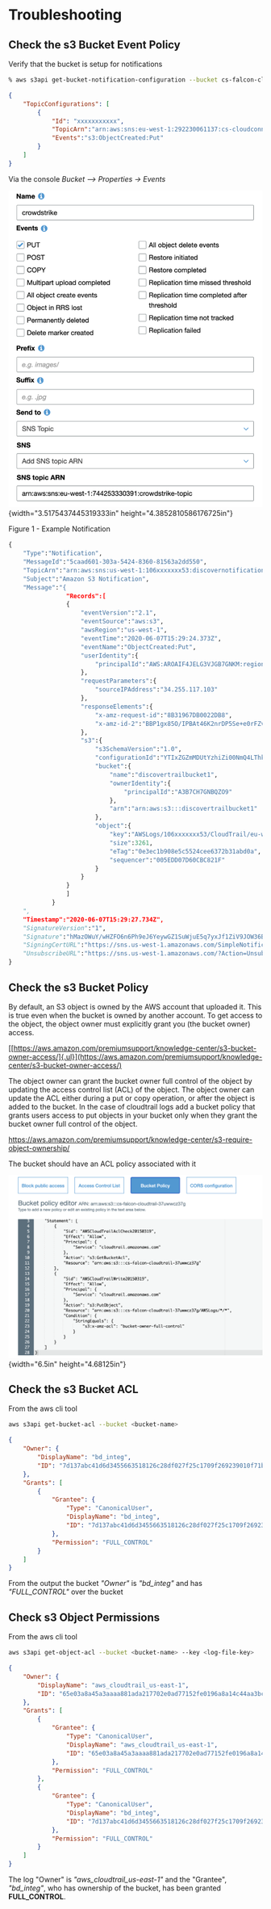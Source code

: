 Troubleshooting
===============

Check the s3 Bucket Event Policy
--------------------------------

Verify that the bucket is setup for notifications
```bash
% aws s3api get-bucket-notification-configuration --bucket cs-falcon-cloudtrail-xxxxxxxx
```
```json
{
    "TopicConfigurations": [
        {
            "Id": "xxxxxxxxxxx",
            "TopicArn":"arn:aws:sns:eu-west-1:292230061137:cs-cloudconnect-aws-cloudtrail",
            "Events":"s3:ObjectCreated:Put"
        }
    ]
}
```

Via the console *Bucket --\> Properties -\> Events*

![](./images2/media/image1.png){width="3.5175437445319333in" height="4.3852810586176725in"}

Figure 1 - Example Notification

```python
{
    "Type":"Notification",
    "MessageId":"5caad601-303a-5424-8360-81563a2dd550",
    "TopicArn":"arn:aws:sns:us-west-1:106xxxxxxx53:discovernotification",
    "Subject":"Amazon S3 Notification",
    "Message":"{
                "Records":[
                {
                    "eventVersion":"2.1",
                    "eventSource":"aws:s3",
                    "awsRegion":"us-west-1",
                    "eventTime":"2020-06-07T15:29:24.373Z",
                    "eventName":"ObjectCreated:Put",
                    "userIdentity":{
                        "principalId":"AWS:AROAIF4JELG3VJGB7GNKM:regionalDeliverySession"
                    },
                    "requestParameters":{
                        "sourceIPAddress":"34.255.117.103"
                    },
                    "responseElements":{
                        "x-amz-request-id":"8B31967DB0022DB8",
                        "x-amz-id-2":"BBP1gx85O/IPBAt46K2nrDP5Se+e0rFZvoBgW/zpVk0bmdjgN0hqdEyvukVyPKUG28Txu5SrdVmydazKoPpCP4nuXzKJv3vt"
                    },
                    "s3":{
                        "s3SchemaVersion":"1.0",
                        "configurationId":"YTIxZGZmMDUtYzhiZi00NmQ4LThkN2YtODE2MzBmNzAwMjhi",
                        "bucket":{
                            "name":"discovertrailbucket1",
                            "ownerIdentity":{
                                "principalId":"A3B7CH7GNBQZO9"
                            },
                            "arn":"arn:aws:s3:::discovertrailbucket1"
                        },
                        "object":{
                            "key":"AWSLogs/106xxxxxxx53/CloudTrail/eu-west-1/2020/06/07/106xxxxxxx53_CloudTrail_eu-west-1_20200607T1525Z_M4JIQrtGMS4b1qWd.json.gz",
                            "size":3261,
                            "eTag":"0e3ec1b908e5c5524cee6372b31abd0a",
                            "sequencer":"005EDD07D60CBC821F"
                        }
                    }
                }
                ]
            }
    ",
    "Timestamp":"2020-06-07T15:29:27.734Z",
    "SignatureVersion":"1",
    "Signature":"hMazOWuY/wHZFO6n6Ph9eJ6YeywGZ1SuWjuE5q7yxJf1ZiV9JOW36BfNAUu67U20RJEpKy+2SgO12/EkEMJVqh8OIuMWtDyjDaccDUzma+uFcMK3fBvwnESakGmKh8cOTZ054VJ7LQfTf/XL/kDxr26lMI7xcjoPbIcrlbzEUQJ+2pehaDJEFzDkSW7nqCWnWU8voA7cQV9p3jws8+McrqWqv9vb58jVGBE7C6e6BPoVZ9+rjwQUznZS/qZ9G4i5kMpZrJMcXymT8A8SIrtaK9AAd8VBpM7IYipE5B/2IumqfpbfHtbbNqisIlTLFJMFsj1kC/l+nM0Vl67y+/fzcA==",
    "SigningCertURL":"https://sns.us-west-1.amazonaws.com/SimpleNotificationService-a86cb10b4e1f29c941702d737128f7b6.pem",
    "UnsubscribeURL":"https://sns.us-west-1.amazonaws.com/?Action=Unsubscribe&SubscriptionArn=arn:aws:sns:us-west-1:106xxxxxxx53:discovernotification:f30a6728-72c7-486d-9364-97d75ce32817"
}
```


Check the s3 Bucket Policy
--------------------------

By default, an S3 object is owned by the AWS account that uploaded it.
This is true even when the bucket is owned by another account. To get
access to the object, the object owner must explicitly grant you (the
bucket owner) access.

[[https://aws.amazon.com/premiumsupport/knowledge-center/s3-bucket-owner-access/]{.ul}](https://aws.amazon.com/premiumsupport/knowledge-center/s3-bucket-owner-access/)

The object owner can grant the bucket owner full control of the object
by updating the access control list (ACL) of the object. The object
owner can update the ACL either during a put or copy operation, or after
the object is added to the bucket. In the case of cloudtrail logs add a
bucket policy that grants users access to put objects in your bucket
only when they grant the bucket owner full control of the object.

<https://aws.amazon.com/premiumsupport/knowledge-center/s3-require-object-ownership/>

The bucket should have an ACL policy associated with it

![](./images2/media/image2.png){width="6.5in" height="4.68125in"}

Check the s3 Bucket ACL
-----------------------

From the aws cli tool

```bash
aws s3api get-bucket-acl --bucket <bucket-name>
```

```json
{
    "Owner": {
        "DisplayName": "bd_integ",
        "ID": "7d137abc41d6d3455663518126c28df027f25c1709f269239010f71bff0e9839"
    },
    "Grants": [
        {
            "Grantee": {
                "Type": "CanonicalUser",
                "DisplayName": "bd_integ",
                "ID": "7d137abc41d6d3455663518126c28df027f25c1709f269239010f71bff0e9839"
            },
            "Permission": "FULL_CONTROL"
        }
    ]
}
```

From the output the bucket *"Owner"* is *"bd_integ"* and has
*"FULL_CONTROL"* over the bucket

Check s3 Object Permissions
---------------------------

From the aws cli tool

```bash
aws s3api get-object-acl --bucket <bucket-name> --key <log-file-key>
```

```json
{
    "Owner": {
        "DisplayName": "aws_cloudtrail_us-east-1",
        "ID": "65e03a8a45a3aaaa881ada217702e0ad77152fe0196a8a14c44aa3bc4f11d2ae"
    },
    "Grants": [
        {
            "Grantee": {
                "Type": "CanonicalUser",
                "DisplayName": "aws_cloudtrail_us-east-1",
                "ID": "65e03a8a45a3aaaa881ada217702e0ad77152fe0196a8a14c44aa3bc4f11d2ae"
            },
            "Permission": "FULL_CONTROL"
        },
        {
            "Grantee": {
                "Type": "CanonicalUser",
                "DisplayName": "bd_integ",
                "ID": "7d137abc41d6d3455663518126c28df027f25c1709f269239010f71bff0e9839"
            },
            "Permission": "FULL_CONTROL"
        }
    ]
}
```
The log "Owner" is *"aws_cloudtrail_us-east-1"* and the "Grantee", 
*"bd_integ"*, who has ownership of the bucket, has been granted
**FULL_CONTROL**.
